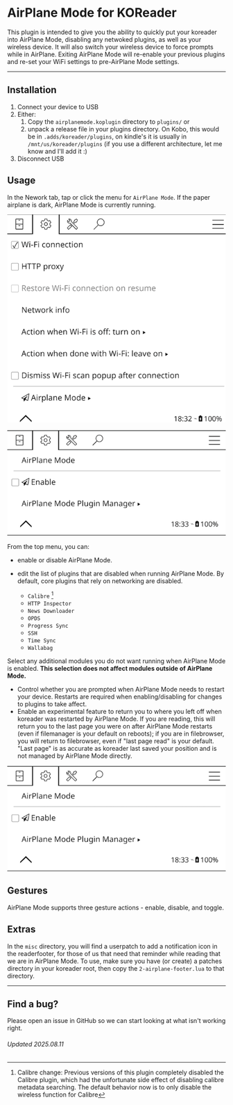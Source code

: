 
# AirPlane Mode for KOReader

This plugin is intended to give you the ability to quickly put your koreader into AirPlane Mode, disabling any netwoked plugins, as well as your wireless device. It will also switch your wireless device to force prompts while in AirPlane. Exiting AirPlane Mode will re-enable your previous plugins and re-set your WiFi settings to pre-AirPlane Mode settings.

---

## Installation

1. Connect your device to USB
1. Either:
    1. Copy the `airplanemode.koplugin` directory to `plugins/` or
    1. unpack a release file in your plugins directory. On Kobo, this would be in `.adds/koreader/plugins`, on kindle's it is usually in `/mnt/us/koreader/plugins` (if you use a different architecture, let me know and I'll add it :)
1. Disconnect USB

## Usage

In the Nework tab, tap or click the menu for `AirPlane Mode`. If the paper airplane is dark, AirPlane Mode is currently running.

<!-- TODO: update snapshot of airplane mode plane [disabled] -->
![Screenshot of the Network tab with AirPlane Mode installed](<https://raw.githubusercontent.com/kodermike/kodermike.github.io/refs/heads/master/images/airplane_network_menu.png>)

<!-- TODO: update this to just a screenshot of the menu-->
![Screenshot of the AirPlane Mode menu when disabled](<https://raw.githubusercontent.com/kodermike/kodermike.github.io/refs/heads/master/images/airplane_disabled.png>)

From the top menu, you can:

* enable or disable AirPlane Mode.
* edit the list of plugins that are disabled when running AirPlane Mode. By default, core plugins that rely on networking are disabled.

  * `Calibre` [^1]
  * `HTTP Inspector`
  * `News Downloader`
  * `OPDS`
  * `Progress Sync`
  * `SSH`
  * `Time Sync`
  * `Wallabag`

Select any additional modules you do not want running when AirPlane Mode is enabled. __This selection does not affect modules outside of AirPlane Mode.__

* Control whether you are prompted when AirPlane Mode needs to restart your device. Restarts are required when enabling/disabling for changes to plugins to take affect.
* Enable an experimental feature to return you to where you left off when koreader was restarted by AirPlane Mode. If you are reading, this will return you to the last page you were on after AirPlane Mode restarts (even if filemanager is your default on reboots); if you are in filebrowser, you will return to filebrowser, even if "last page read" is your default. "Last page" is as accurate as koreader last saved your position and is not managed by AirPlane Mode directly.

<!-- TODO: update small screenshot of enabled plane-->
![Screenshot of the AirPlane Mode menu when disabled](<https://raw.githubusercontent.com/kodermike/kodermike.github.io/refs/heads/master/images/airplane_disabled.png>)

## Gestures

AirPlane Mode supports three gesture actions - enable, disable, and toggle.

## Extras

In the `misc` directory, you will find a userpatch to add a notification icon in the readerfooter, for those of us that need that reminder while reading that we are in AirPlane Mode. To use, make sure you have (or create) a patches directory in your koreader root, then copy the `2-airplane-footer.lua` to that directory.

---

## Find a bug?

Please open an issue in GitHub so we can start looking at what isn't working right.

[^1]: Calibre change: Previous versions of this plugin completely disabled the Calibre plugin, which had the unfortunate side effect of disabling calibre metadata searching. The default behavior now is to only disable the wireless function for Calibre

###### Updated 2025.08.11
